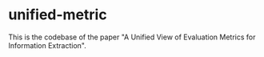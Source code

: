 # unified-metric
This is the codebase of the paper "A Unified View of Evaluation Metrics for Information Extraction".
